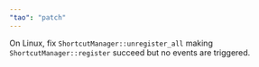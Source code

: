 ```yaml
---
"tao": "patch"
---
```


On Linux, fix `ShortcutManager::unregister_all` making `ShortcutManager::register` succeed but no events are triggered.
